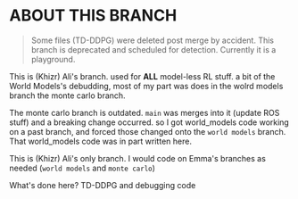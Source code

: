 # ABOUT THIS BRANCH

> Some files (TD-DDPG) were deleted post merge by accident. This branch is deprecated and scheduled for detection. Currently it is a playground.    

This is (Khizr) Ali's branch. used for **ALL** model-less RL stuff. a bit of the World Models's debudding, most of my part was does in the wolrd models branch the monte carlo branch.

The monte carlo branch is outdated. `main` was merges into it (update ROS stuff) and a breaking change occurred. so I got world_models code working on a past branch, and forced those changed onto the `world models` branch. That world_models code was in part written here. 


This is (Khizr) Ali's only branch. I would code on Emma's branches as needed (`world models` and `monte carlo`) 

What's done here? 
TD-DDPG and debugging code
